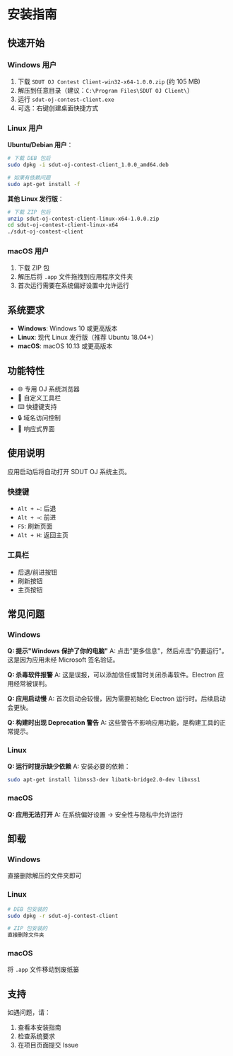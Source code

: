 # 安装指南

## 快速开始

### Windows 用户

1. 下载 `SDUT OJ Contest Client-win32-x64-1.0.0.zip` (约 105 MB)
2. 解压到任意目录（建议：`C:\Program Files\SDUT OJ Client\`）
3. 运行 `sdut-oj-contest-client.exe`
4. 可选：右键创建桌面快捷方式

### Linux 用户

**Ubuntu/Debian 用户**：
```bash
# 下载 DEB 包后
sudo dpkg -i sdut-oj-contest-client_1.0.0_amd64.deb

# 如果有依赖问题
sudo apt-get install -f
```

**其他 Linux 发行版**：
```bash
# 下载 ZIP 包后
unzip sdut-oj-contest-client-linux-x64-1.0.0.zip
cd sdut-oj-contest-client-linux-x64
./sdut-oj-contest-client
```

### macOS 用户

1. 下载 ZIP 包
2. 解压后将 `.app` 文件拖拽到应用程序文件夹
3. 首次运行需要在系统偏好设置中允许运行

## 系统要求

- **Windows**: Windows 10 或更高版本
- **Linux**: 现代 Linux 发行版（推荐 Ubuntu 18.04+）
- **macOS**: macOS 10.13 或更高版本

## 功能特性

- 🌐 专用 OJ 系统浏览器
- 🔧 自定义工具栏
- ⌨️ 快捷键支持
- 🔒 域名访问控制
- 📱 响应式界面

## 使用说明

应用启动后将自动打开 SDUT OJ 系统主页。

### 快捷键

- `Alt + ←`: 后退
- `Alt + →`: 前进  
- `F5`: 刷新页面
- `Alt + H`: 返回主页

### 工具栏

- 后退/前进按钮
- 刷新按钮
- 主页按钮

## 常见问题

### Windows

**Q: 提示"Windows 保护了你的电脑"**
A: 点击"更多信息"，然后点击"仍要运行"。这是因为应用未经 Microsoft 签名验证。

**Q: 杀毒软件报警**
A: 这是误报，可以添加信任或暂时关闭杀毒软件。Electron 应用经常被误判。

**Q: 应用启动慢**
A: 首次启动会较慢，因为需要初始化 Electron 运行时。后续启动会更快。

**Q: 构建时出现 Deprecation 警告**
A: 这些警告不影响应用功能，是构建工具的正常提示。

### Linux

**Q: 运行时提示缺少依赖**
A: 安装必要的依赖：
```bash
sudo apt-get install libnss3-dev libatk-bridge2.0-dev libxss1
```

### macOS

**Q: 应用无法打开**
A: 在系统偏好设置 → 安全性与隐私中允许运行

## 卸载

### Windows
直接删除解压的文件夹即可

### Linux
```bash
# DEB 包安装的
sudo dpkg -r sdut-oj-contest-client

# ZIP 包安装的
直接删除文件夹
```

### macOS
将 `.app` 文件移动到废纸篓

## 支持

如遇问题，请：
1. 查看本安装指南
2. 检查系统要求
3. 在项目页面提交 Issue

